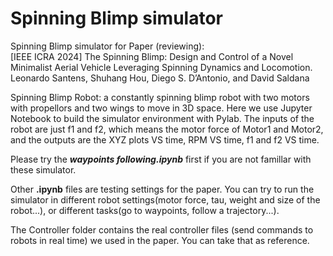 # Spinning Blimp simulator
Spinning Blimp simulator for Paper (reviewing): <br>[IEEE ICRA 2024] The Spinning Blimp: Design and Control of a Novel Minimalist Aerial Vehicle Leveraging Spinning Dynamics and Locomotion. Leonardo Santens, Shuhang Hou, Diego S. D’Antonio, and David Saldana

Spinning Blimp Robot: a constantly spinning blimp robot with two motors with propellors and two wings to move in 3D space.
Here we use Jupyter Notebook to build the simulator environment with Pylab. The inputs of the robot are just f1 and f2, which means the motor force of Motor1 and Motor2, and the outputs are the XYZ plots VS time, RPM VS time, f1 and f2 VS time.

Please try the ***waypoints following.ipynb*** first if you are not famillar with these simulator.

Other **.ipynb** files are testing settings for the paper. You can try to run the simulator in different robot settings(motor force, tau, weight and size of the robot...), or different tasks(go to waypoints, follow a trajectory...).

The Controller folder contains the real controller files (send commands to robots in real time) we used in the paper. You can take that as reference.
